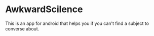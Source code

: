 # AwkwardScilence

This is an app for android that helps you if you can't find a subject to converse about.
